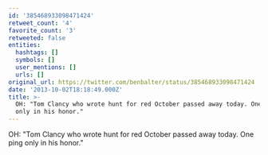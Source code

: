 ```yaml
---
id: '385468933098471424'
retweet_count: '4'
favorite_count: '3'
retweeted: false
entities:
  hashtags: []
  symbols: []
  user_mentions: []
  urls: []
original_url: https://twitter.com/benbalter/status/385468933098471424
date: '2013-10-02T18:18:49.000Z'
title: >-
  OH: "Tom Clancy who wrote hunt for red October passed away today. One ping
  only in his honor."
---
```


OH: "Tom Clancy who wrote hunt for red October passed away today. One ping only in his honor."